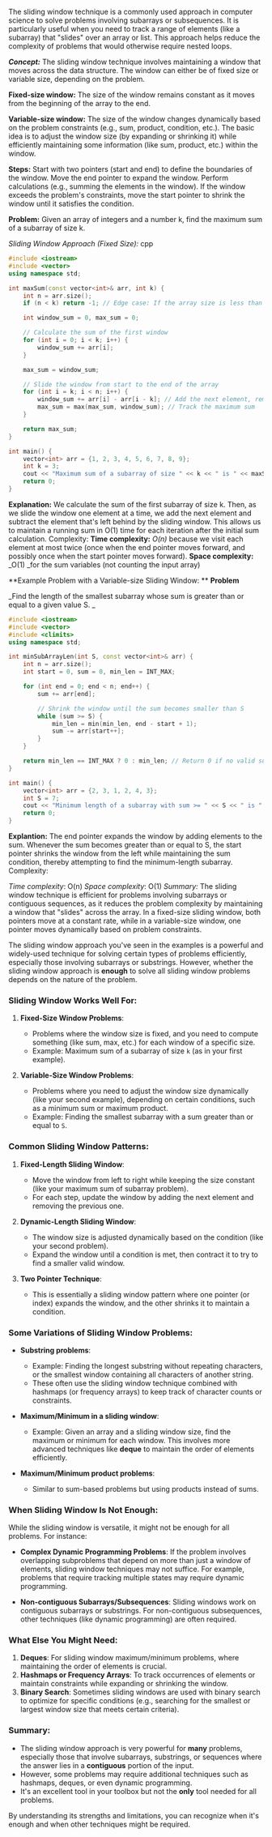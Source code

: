 The sliding window technique is a commonly used approach in computer science to solve problems involving subarrays or subsequences. 
It is particularly useful when you need to track a range of elements (like a subarray) that "slides" over an array or list. 
This approach helps reduce the complexity of problems that would otherwise require nested loops.

***Concept:***
The sliding window technique involves maintaining a window that moves across the data structure. The window can either be of fixed size or variable size, depending on the problem.

**Fixed-size window:** The size of the window remains constant as it moves from the beginning of the array to the end.

**Variable-size window:** The size of the window changes dynamically based on the problem constraints (e.g., sum, product, condition, etc.).
The basic idea is to adjust the window size (by expanding or shrinking it) while efficiently maintaining some information (like sum, product, etc.) within the window.


**Steps:**
Start with two pointers (start and end) to define the boundaries of the window.
Move the end pointer to expand the window.
Perform calculations (e.g., summing the elements in the window).
If the window exceeds the problem's constraints, move the start pointer to shrink the window until it satisfies the condition.

**Problem:**
Given an array of integers and a number k, find the maximum sum of a subarray of size k.

_Sliding Window Approach (Fixed Size):_
cpp
```cpp
#include <iostream>
#include <vector>
using namespace std;

int maxSum(const vector<int>& arr, int k) {
    int n = arr.size();
    if (n < k) return -1; // Edge case: If the array size is less than k

    int window_sum = 0, max_sum = 0;

    // Calculate the sum of the first window
    for (int i = 0; i < k; i++) {
        window_sum += arr[i];
    }

    max_sum = window_sum;

    // Slide the window from start to the end of the array
    for (int i = k; i < n; i++) {
        window_sum += arr[i] - arr[i - k]; // Add the next element, remove the previous element
        max_sum = max(max_sum, window_sum); // Track the maximum sum
    }

    return max_sum;
}

int main() {
    vector<int> arr = {1, 2, 3, 4, 5, 6, 7, 8, 9};
    int k = 3;
    cout << "Maximum sum of a subarray of size " << k << " is " << maxSum(arr, k) << endl;//24 output
    return 0;
}

```
**Explanation:**
We calculate the sum of the first subarray of size k.
Then, as we slide the window one element at a time, we add the next element and subtract the element that's left behind by the sliding window.
This allows us to maintain a running sum in O(1) time for each iteration after the initial sum calculation.
Complexity:
**Time complexity:** _O(n)_ because we visit each element at most twice (once when the end pointer moves forward, and possibly once when the start pointer moves forward).
**Space complexity:** _O(1) _for the sum variables (not counting the input array)


**Example Problem with a Variable-size Sliding Window:
**
**Problem**

_Find the length of the smallest subarray whose sum is greater than or equal to a given value S.
_

```cpp
#include <iostream>
#include <vector>
#include <climits>
using namespace std;

int minSubArrayLen(int S, const vector<int>& arr) {
    int n = arr.size();
    int start = 0, sum = 0, min_len = INT_MAX;

    for (int end = 0; end < n; end++) {
        sum += arr[end];

        // Shrink the window until the sum becomes smaller than S
        while (sum >= S) {
            min_len = min(min_len, end - start + 1);
            sum -= arr[start++];
        }
    }

    return min_len == INT_MAX ? 0 : min_len; // Return 0 if no valid subarray is found
}

int main() {
    vector<int> arr = {2, 3, 1, 2, 4, 3};
    int S = 7;
    cout << "Minimum length of a subarray with sum >= " << S << " is " << minSubArrayLen(S, arr) << endl;
    return 0;
}

```
**Explantion:**
The end pointer expands the window by adding elements to the sum.
Whenever the sum becomes greater than or equal to S, the start pointer shrinks the window from the left while maintaining the sum condition, thereby attempting to find the minimum-length subarray.
Complexity:

_Time complexity_: O(n)
_Space complexity_: O(1)
_Summary:_
The sliding window technique is efficient for problems involving subarrays or contiguous sequences, as it reduces the problem complexity by maintaining a window that "slides" across the array.
In a fixed-size sliding window, both pointers move at a constant rate, while in a variable-size window, one pointer moves dynamically based on problem constraints.


The sliding window approach you've seen in the examples is a powerful and widely-used technique for solving certain types of problems efficiently, especially those involving subarrays or substrings. However, whether the sliding window approach is **enough** to solve all sliding window problems depends on the nature of the problem.

### Sliding Window Works Well For:
1. **Fixed-Size Window Problems**: 
   - Problems where the window size is fixed, and you need to compute something (like sum, max, etc.) for each window of a specific size.
   - Example: Maximum sum of a subarray of size `k` (as in your first example).

2. **Variable-Size Window Problems**:
   - Problems where you need to adjust the window size dynamically (like your second example), depending on certain conditions, such as a minimum sum or maximum product.
   - Example: Finding the smallest subarray with a sum greater than or equal to `S`.

### Common Sliding Window Patterns:
1. **Fixed-Length Sliding Window**:
   - Move the window from left to right while keeping the size constant (like your maximum sum of subarray problem).
   - For each step, update the window by adding the next element and removing the previous one.

2. **Dynamic-Length Sliding Window**:
   - The window size is adjusted dynamically based on the condition (like your second problem).
   - Expand the window until a condition is met, then contract it to try to find a smaller valid window.

3. **Two Pointer Technique**:
   - This is essentially a sliding window pattern where one pointer (or index) expands the window, and the other shrinks it to maintain a condition.

### Some Variations of Sliding Window Problems:
- **Substring problems**:
   - Example: Finding the longest substring without repeating characters, or the smallest window containing all characters of another string.
   - These often use the sliding window technique combined with hashmaps (or frequency arrays) to keep track of character counts or constraints.

- **Maximum/Minimum in a sliding window**:
   - Example: Given an array and a sliding window size, find the maximum or minimum for each window. This involves more advanced techniques like **deque** to maintain the order of elements efficiently.

- **Maximum/Minimum product problems**:
   - Similar to sum-based problems but using products instead of sums.

### When Sliding Window Is Not Enough:
While the sliding window is versatile, it might not be enough for all problems. For instance:
- **Complex Dynamic Programming Problems**: If the problem involves overlapping subproblems that depend on more than just a window of elements, sliding window techniques may not suffice. For example, problems that require tracking multiple states may require dynamic programming.
  
- **Non-contiguous Subarrays/Subsequences**: Sliding windows work on contiguous subarrays or substrings. For non-contiguous subsequences, other techniques (like dynamic programming) are often required.

### What Else You Might Need:
1. **Deques**: For sliding window maximum/minimum problems, where maintaining the order of elements is crucial.
2. **Hashmaps or Frequency Arrays**: To track occurrences of elements or maintain constraints while expanding or shrinking the window.
3. **Binary Search**: Sometimes sliding windows are used with binary search to optimize for specific conditions (e.g., searching for the smallest or largest window size that meets certain criteria).

### Summary:
- The sliding window approach is very powerful for **many** problems, especially those that involve subarrays, substrings, or sequences where the answer lies in a **contiguous** portion of the input.
- However, some problems may require additional techniques such as hashmaps, deques, or even dynamic programming.
- It's an excellent tool in your toolbox but not the **only** tool needed for all problems.

By understanding its strengths and limitations, you can recognize when it's enough and when other techniques might be required.
